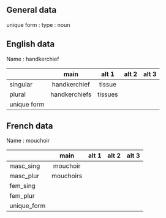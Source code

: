 ## General data

unique form :
type : noun

## English data

Name : handkerchief

|             |     main      |  alt 1  | alt 2 | alt 3 |
| :---------- | :-----------: | :-----: | :---: | ----- |
| singular    | handkerchief  | tissue  |       |       |
| plural      | handkerchiefs | tissues |       |       |
| unique form |               |         |       |       |

## French data

Name : mouchoir

|             |   main    | alt 1 | alt 2 | alt 3 |
| :---------- | :-------: | :---: | :---: | :---: |
| masc_sing   | mouchoir  |       |       |       |
| masc_plur   | mouchoirs |       |       |       |
| fem_sing    |           |       |       |       |
| fem_plur    |           |       |       |       |
| unique_form |           |       |       |       |


